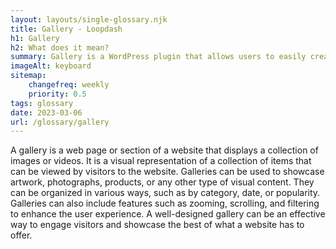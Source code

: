 ```yaml
--- 
layout: layouts/single-glossary.njk
title: Gallery - Loopdash
h1: Gallery
h2: What does it mean?
summary: Gallery is a WordPress plugin that allows users to easily create and manage image galleries on their website.
imageAlt: keyboard
sitemap:
	changefreq: weekly
	priority: 0.5
tags: glossary
date: 2023-03-06
url: /glossary/gallery
---
```


A gallery is a web page or section of a website that displays a collection of images or videos. It is a visual representation of a collection of items that can be viewed by visitors to the website. Galleries can be used to showcase artwork, photographs, products, or any other type of visual content. They can be organized in various ways, such as by category, date, or popularity. Galleries can also include features such as zooming, scrolling, and filtering to enhance the user experience. A well-designed gallery can be an effective way to engage visitors and showcase the best of what a website has to offer.